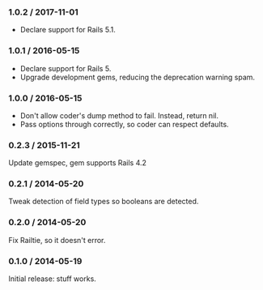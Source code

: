 ### 1.0.2 / 2017-11-01

* Declare support for Rails 5.1.

### 1.0.1 / 2016-05-15

* Declare support for Rails 5.
* Upgrade development gems, reducing the deprecation warning spam.

### 1.0.0 / 2016-05-15

* Don't allow coder's dump method to fail. Instead, return nil.
* Pass options through correctly, so coder can respect defaults.

### 0.2.3 / 2015-11-21

Update gemspec, gem supports Rails 4.2

### 0.2.1 / 2014-05-20

Tweak detection of field types so booleans are detected.

### 0.2.0 / 2014-05-20

Fix Railtie, so it doesn't error.

### 0.1.0 / 2014-05-19

Initial release: stuff works.

